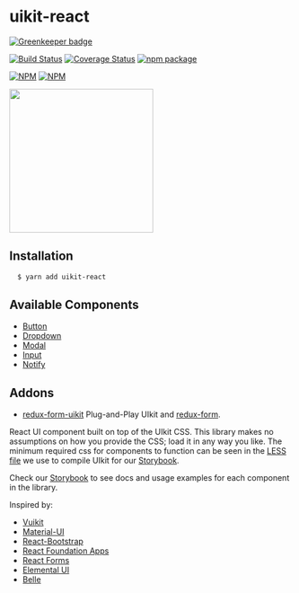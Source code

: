 uikit-react
===========

[![Greenkeeper badge](https://badges.greenkeeper.io/stipsan/uikit-react.svg)](https://greenkeeper.io/)

[![Build Status](https://travis-ci.org/stipsan/uikit-react.svg?branch=master)](https://travis-ci.org/stipsan/uikit-react)
[![Coverage Status](https://coveralls.io/repos/github/stipsan/uikit-react/badge.svg)](https://coveralls.io/github/stipsan/uikit-react)
[![npm package](https://img.shields.io/npm/dm/uikit-react.svg)](https://www.npmjs.com/package/uikit-react)

[![NPM](https://nodei.co/npm/uikit-react.png?downloadRank=true)](https://www.npmjs.com/package/uikit-react)
[![NPM](https://nodei.co/npm-dl/uikit-react.png?months=3&height=2)](https://nodei.co/npm/uikit-react/)

<img src="https://uikit-react.io/logo.svg" width="256"/>

## Installation

```bash
  $ yarn add uikit-react
```

## Available Components

* [Button](http://uikit-react.io/?selectedKind=Button&selectedStory=Basic%20Usage&full=0&down=1&left=1&panelRight=0)
* [Dropdown](http://uikit-react.io/?selectedKind=Dropdown&selectedStory=Basic%20Usage&full=0&down=1&left=1&panelRight=0)
* [Modal](http://uikit-react.io/?selectedKind=Modal&selectedStory=Basic%20Usage&full=0&down=1&left=1&panelRight=0)
* [Input](http://uikit-react.io/?selectedKind=Input&selectedStory=Basic%20Usage&full=0&down=1&left=1&panelRight=0)
* [Notify](http://uikit-react.io/?selectedKind=Notify&selectedStory=Basic%20Usage&full=0&down=1&left=1&panelRight=0&downPanel=kadirahq%2Fstorybook-addon-actions%2Factions-panel)

## Addons

* [redux-form-uikit](https://github.com/stipsan/redux-form-uikit) Plug-and-Play UIkit and [redux-form](https://github.com/erikras/redux-form).

React UI component built on top of the UIkit CSS.
This library makes no assumptions on how you provide the CSS; load it in any way you like.
The minimum required css for components to function can be seen in the [LESS file](.storybook/uikit.less) we use to compile UIkit for our [Storybook](http://uikit-react.io).

Check our [Storybook](http://uikit-react.io) to see docs and usage examples for each component in the library.

Inspired by:
* [Vuikit](http://vuikit.github.io/vuikit/)
* [Material-UI](http://material-ui.com/)
* [React-Bootstrap](http://react-bootstrap.github.io)
* [React Foundation Apps](https://github.com/akiran/react-foundation-apps)
* [React Forms](http://prometheusresearch.github.io/react-forms/)
* [Elemental UI](http://elemental-ui.com)
* [Belle](https://github.com/nikgraf/belle/)
